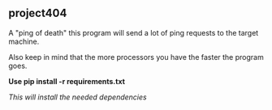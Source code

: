 ## project404
A "ping of death" this program will send a lot of ping requests to the target machine. 

Also keep in mind that the more processors you have the faster the program goes.

**Use pip install -r requirements.txt** 

_This will install the needed dependencies_

